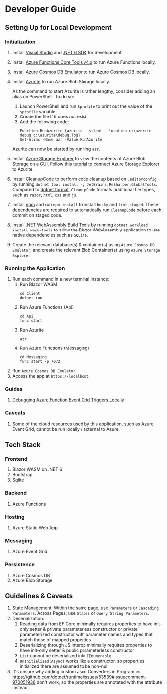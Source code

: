 # Developer Guide

## Setting Up for Local Development

### Initialization

1. Install [Visual Studio](https://visualstudio.microsoft.com/downloads/) and [.NET 6 SDK](https://dotnet.microsoft.com/download/dotnet/6.0) for development.
1. Install [Azure Functions Core Tools v4.x](https://docs.microsoft.com/en-us/azure/azure-functions/functions-run-local?tabs=windows%2Ccsharp%2Cbash#v2) to run Azure Functions locally.
1. Install [Azure Cosmos DB Emulator](https://docs.microsoft.com/en-us/azure/cosmos-db/local-emulator?tabs=cli%2Cssl-netstd21) to run Azure Cosmos DB locally.
1. Install [Azurite](https://docs.microsoft.com/en-us/azure/storage/common/storage-use-azurite?tabs=visual-studio) to run Azure Blob Storage locally.
    
    As the command to start Azurite is rather lengthy, consider adding an alias on PowerShell. To do so:

   1. Launch PowerShell and run `$profile` to print out the value of the `$profile` variable. 
   1. Create the file if it does not exist. 
   1. Add the following code:
      ```
      Function RunAzurite {azurite --silent --location c:\azurite --debug c:\azurite\debug.log}
      Set-Alias -Name azr -Value RunAzurite
      ```

   Azurite can now be started by running `azr`.
1. Install [Azure Storage Explorer](https://azure.microsoft.com/en-us/features/storage-explorer/#overview) to view the contents of Azure Blob Storage on a GUI. Follow this [tutorial](https://docs.microsoft.com/en-us/azure/storage/common/storage-use-azurite?tabs=visual-studio#connect-to-azurite-using-http) to connect Azure Storage Explorer to Azurite.
1. Install [CleanupCode](https://www.jetbrains.com/help/rider/CleanupCode.html) to perform code cleanup based on `.editorconfig` by running `dotnet tool install -g JetBrains.ReSharper.GlobalTools`. Compared to [dotnet format](https://github.com/dotnet/format), `CleanupCode` formats additional file types, such as `razor`, `html`, `css` and `js`.
1. Install [npm](https://nodejs.org/en/download/) and run `npm install` to install `husky` and `lint-staged`. These dependencies are required to automatically run `CleanupCode` before each commit on staged code.
1. Install .NET WebAssembly Build Tools by running `dotnet workload install wasm-tools` to allow the Blazor WebAssembly application to use native dependencies such as `SQLite`.
1. Create the relevant database(s) & container(s) using `Azure Cosmos DB Emulator`, and create the relevant Blob Container(s) using `Azure Storage Explorer`.

### Running the Application

1. Run each command in a new terminal instance:
    1. Run Blazor WASM
       ```
       cd Client
       dotnet run
       ```
    1. Run Azure Functions (Api)
       ```
       cd Api
       func start
       ```
    1. Run Azurite
       ```
       azr
       ```
    1. Run Azure Functions (Messaging)
       ```
       cd Messaging
       func start -p 7072
       ```
1. Run `Azure Cosmos DB Emulator`.
1. Access the app at `https://localhost`.

### Guides

1. [Debugging Azure Function Event Grid Triggers Locally](https://harrybellamy.com/posts/debugging-azure-function-event-grid-triggers-locally/)

### Caveats

1. Some of the cloud resources used by this application, such as Azure Event Grid, cannot be run locally / external to Azure.

## Tech Stack

### Frontend

1. Blazor WASM on .NET 6
1. Bootstrap
1. Sqlite

### Backend

1. Azure Functions

### Hosting

1. Azure Static Web App

### Messaging

1. Azure Event Grid

### Persistence

1. Azure Cosmos DB
1. Azure Blob Storage

## Guidelines & Caveats

1. State Management: Within the same page, use `Parameters` or `Cascading Parameters`. Across Pages, use `States` or `Query String Parameters`.
1. Deserialization:
    1. Reading data from EF Core minimally requires properties to have init-only setter & private parameterless constructor or private parameterized constructor with parameter names and types that match those of mapped properties
    1. Deserializing through JS interop minimally requires properties to have init-only setter & public parameterless constructor
    1. `List` cannot be deserialized into `IEnumerable`
    1. `OnInitialized(Async)` works like a constructor, so properties initialized there are assumed to be non-null
1. It's unsure why adding custom Json Converters in Program.cs https://github.com/dotnet/runtime/issues/53539#issuecomment-970051936 don't work, so the properties are annotated with the attribute instead.
